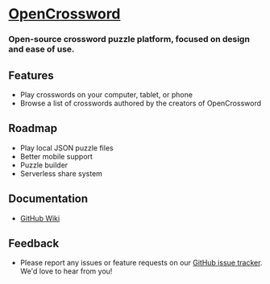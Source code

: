 # [OpenCrossword](https://alexis-martel.github.io/Open-Crossword/)

### Open-source crossword puzzle platform, focused on design and ease of use.

## Features

- Play crosswords on your computer, tablet, or phone
- Browse a list of crosswords authored by the creators of OpenCrossword

## Roadmap

- Play local JSON puzzle files
- Better mobile support
- Puzzle builder
- Serverless share system

## Documentation

- [GitHub Wiki](https://github.com/alexis-martel/Open-Crossword/wiki)

## Feedback

- Please report any issues or feature requests on
  our [GitHub issue tracker](https://github.com/alexis-martel/Open-Crossword/issues). We'd love to hear from you!